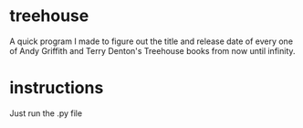 # treehouse
A quick program I made to figure out the title and release date of every one of Andy Griffith and Terry Denton's Treehouse books from now until infinity.
# instructions
Just run the .py file
